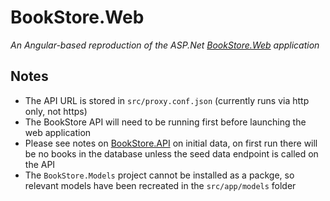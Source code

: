 # BookStore.Web
*An Angular-based reproduction of the ASP.Net [BookStore.Web](https://github.com/ataraxia89/BookStore.Web) application*
## Notes
- The API URL is stored in `src/proxy.conf.json` (currently runs via http only, not https)
- The BookStore API will need to be running first before launching the web application
- Please see notes on [BookStore.API](https://github.com/ataraxia89/BookStore.API?tab=readme-ov-file#notes) on initial data, on first run there will be no books in the database unless the seed data endpoint is called on the API
- The `BookStore.Models` project cannot be installed as a packge, so relevant models have been recreated in the `src/app/models` folder

